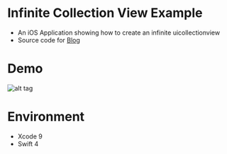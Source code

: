 # Infinite Collection View Example

- An iOS Application showing how to create an infinite uicollectionview
- Source code for [Blog](https://medium.com/@satindersingh71/infinite-uicollectionview-b706c939ed3c)

# Demo
![alt tag](https://github.com/sp71/InfiniteCollectionView/blob/master/demo.gif)

# Environment
- Xcode 9
- Swift 4